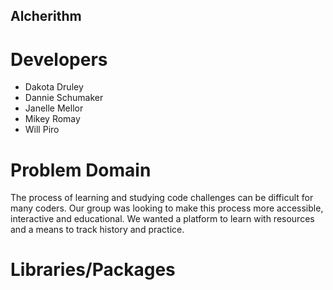 ## Alcherithm

# Developers
- Dakota Druley
- Dannie Schumaker
- Janelle Mellor
- Mikey Romay
- Will Piro

# Problem Domain 

The process of learning and studying code challenges can be difficult for many coders. Our group was looking to make this process more accessible, interactive and educational. We wanted a platform to learn with resources and a means to track history and practice. 

# Libraries/Packages
